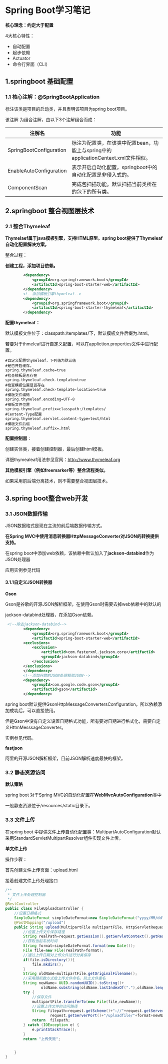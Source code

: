 # Spring Boot学习笔记

**核心理念：约定大于配置**

4大核心特性：

- 自动配置
- 起步依赖
- Actuator
- 命令行界面（CLl）

## 1.springboot 基础配置

### 1.1 核心注解：@SpringBootApplication

标注该类是项目的启动类，并且表明该项目为spring boot项目。

该注解 为组合注解，由以下3个注解组合而成：

| 注解名                  | 功能                                                         |
| ----------------------- | ------------------------------------------------------------ |
| SpringBootConfiguration | 标注为配置类，在该类中配置bean，功能上与spring中的applicationCentext.xml文件相似。 |
| EnableAutoConfiguration | 表示开启自动化配置，springboot中的自动化配置是非侵入式的。   |
| ComponentScan           | 完成包扫描功能。默认扫描当前类所在的包下的所有类。           |

## 2.springboot 整合视图层技术

### 2.1 整合Thymeleaf

**Thymelaef属于java模板引擎，支持HTML原型。spring boot提供了Thymeleaf自动化配置解决方案。**

整合过程：

**创建工程，添加项目依赖。**

```xml
        <dependency>
            <groupId>org.springframework.boot</groupId>
            <artifactId>spring-boot-starter-web</artifactId>
        </dependency>
        <!--添加模板引擎thymeleaf-->
        <dependency>
            <groupId>org.springframework.boot</groupId>
            <artifactId>spring-boot-starter-thymeleaf</artifactId>
        </dependency>
```

**配置thymeleaf：**

默认模板文件位于：classpath:/templates/下，默认模板文件后缀为.html。

若要对于thmeleaf进行自定义配置，可以在appliction.properties文件中进行配置。

```properties
#自定义配置thymeleaf，下列值为默认值
#是否开启缓存。
spring.thymeleaf.cache=true
#检查模板是否存在
spring.thymeleaf.check-template=true
#检查模板位置是否存在
spring.thymeleaf.check-template-location=true
#模板文件编码
spring.thymeleaf.encoding=UTF-8
#模板文件位置
spring.thymeleaf.prefix=classpath:/templates/
#Centent-Type配置
spring.thymeleaf.servlet.content-type=text/html
#模板文件后缀
spring.thymeleaf.suffix=.html
```

**配置控制器**：

创建实体类，接着创建控制器，最后创建html模板。

详细thymealeaf用法参见官网：http://www.thymeleaf.org

**其他模板引擎（例如freemarker等）整合流程类似。**

如果采用前后端分离技术，则不需要整合视图层技术。

## 3.spring boot整合web开发

### 3.1 JSON数据传输

JSON数据格式是现在主流的前后端数据传输方式。

**在Spring MVC中使用消息转换器HttpMessageConverter对JSON的转换提供支持。**

在spring boot中添加web依赖，该依赖中默认加入了**jackson-databind**作为JSON处理器

应用实例参见代码

#### 3.1.1自定义JSON转换器

**Gson**

Gson是谷歌的开源JSON解析框架，在使用Gson时需要去掉web依赖中的默认的

jackson-databind处理器，在添加Gson依赖。

```xml
 <!--除去jackson-databind-->
        <dependency>
            <groupId>org.springframework.boot</groupId>
            <artifactId>spring-boot-starter-web</artifactId>
        <exclusions>
            <exclusion>
                <artifactId>com.fasterxml.jackson.core</artifactId>
                <groupId>jackson-databind</groupId>
            </exclusion>
        </exclusions>
        </dependency>
        <!--添加谷歌的JSON处理框架JSON-->
        <dependency>
            <groupId>com.google.code.gson</groupId>
            <artifactId>gson</artifactId>
        </dependency>
```

spring boot默认提供GsonHttpMessageConvertersConfiguration，所以依赖添加成功后，可以直接使用。

但是Gson中没有自定义设置日期格式功能，所有要对日期进行格式化，需要自定义HttmMesssageConverter。

实例参见代码。

**fastjson**

阿里的开源JSON解析框架，目前JSON解析速度最快的框架。

### 3.2 静态资源访问

**默认策略**

spring boot 对于Spring MVC的自动化配置在**WebMvcAutoConfiguration**类中

一般静态资源位于/resources/static目录下。

### 3.3 文件上传

在spring boot 中提供文件上传自动化配置类：MultipartAutoConfiguration默认采用StandardServletMultipartResolver组件实现文件上传。

**单文件上传**

操作步骤：

首先创建文件上传页面：upload.html

接着创建文件上传处理接口

```java
/**
 * 文件上传处理控制器
 */
@RestController
public class FileUploadController {
    //设置日期格式
    SimpleDateFormat simpleDateFormat=new SimpleDateFormat("yyyy/MM/dd");
    @PostMapping("/upload")
    public String upload(MultipartFile multipartFile, HttpServletRequest request){
        //设置上传文件保存路径
        String realPath=request.getSession().getServletContext().getRealPath("/uploadfile");
        //获取当前系统时间
        String format=simpleDateFormat.format(new Date());
        File file=new File(realPath+format);
        //通过上传日期对上传文件进行分类保存
        if(file.isDirectory()){
            file.mkdirs();
        }
        String oldName=multipartFile.getOriginalFilename();
        //采用随机数方式给上传文件命名，防止文件重名
        String newName= UUID.randomUUID().toString()+
                oldName.substring(oldName.lastIndexOf("."),oldName.length());
        try {
            //保存文件
            multipartFile.transferTo(new File(file,newName));
            //设置上传文件的访问路径
            String filepath=request.getScheme()+"://"+request.getServerName()+":"+
                    request.getServerPort()+"/uploadfile/"+format+newName;
            return  filepath;
        } catch (IOException e) {
            e.printStackTrace();
        }
        return "上传失败";


    }
}
```

